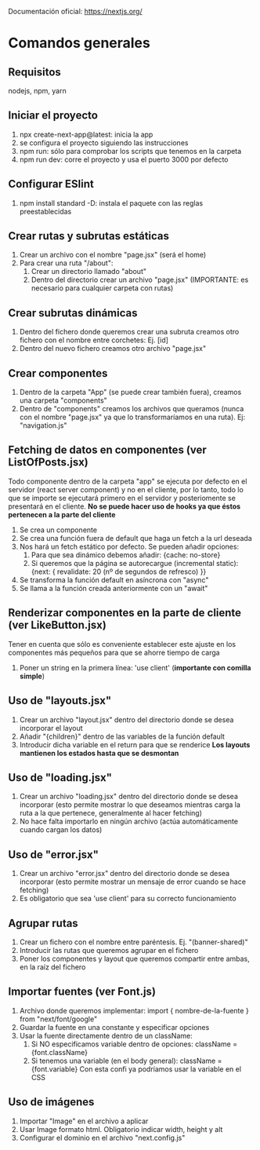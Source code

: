 Documentación oficial: https://nextjs.org/

# Comandos generales

## Requisitos 
nodejs, npm, yarn

## Iniciar el proyecto
1. npx create-next-app@latest: inicia la app
2. se configura el proyecto siguiendo las instrucciones
3. npm run: sólo para comprobar los scripts que tenemos en la carpeta
4. npm run dev: corre el proyecto y usa el puerto 3000 por defecto

## Configurar ESlint
1. npm install standard -D: instala el paquete con las reglas preestablecidas

## Crear rutas y subrutas estáticas
1. Crear un archivo con el nombre "page.jsx" (será el home)
2. Para crear una ruta "/about":
    1. Crear un directorio llamado "about"
    2. Dentro del directorio crear un archivo "page.jsx" (IMPORTANTE: es necesario para cualquier carpeta con rutas)

## Crear subrutas dinámicas
1. Dentro del fichero donde queremos crear una subruta creamos otro fichero con el nombre entre corchetes: Ej. [id]
2. Dentro del nuevo fichero creamos otro archivo "page.jsx"

## Crear componentes
1. Dentro de la carpeta "App" (se puede crear también fuera), creamos una carpeta "components"
2. Dentro de "components" creamos los archivos que queramos (nunca con el nombre "page.jsx" ya que lo transformaríamos en una ruta). Ej: "navigation.js" 

## Fetching de datos en componentes (ver ListOfPosts.jsx)
Todo componente dentro de la carpeta "app" se ejecuta por defecto en el servidor (react server component) y no en el cliente, por lo tanto, todo lo que se importe se ejecutará primero en el servidor y posteriomente se presentará en el cliente. 
**No se puede hacer uso de hooks ya que éstos pertenecen a la parte del cliente**
1. Se crea un componente
2. Se crea una función fuera de default que haga un fetch a la url deseada
3. Nos hará un fetch estático por defecto. Se pueden añadir opciones:
    1. Para que sea dinámico debemos añadir: {cache: no-store}
    2. Si queremos que la página se autorecargue (incremental static): {next: {
                                                                            revalidate: 20 (nº de segundos de refresco)
                                                                        }}
4. Se transforma la función default en asíncrona con "async"
5. Se llama a la función creada anteriormente con un "await"

## Renderizar componentes en la parte de cliente (ver LikeButton.jsx)
Tener en cuenta que sólo es conveniente establecer este ajuste en los componentes más pequeños para que se ahorre tiempo de carga
1. Poner un string en la primera línea: 'use client' (**importante con comilla simple**)

## Uso de "layouts.jsx"
1. Crear un archivo "layout.jsx" dentro del directorio donde se desea incorporar el layout
2. Añadir "{children}" dentro de las variables de la función default
3. Introducir dicha variable en el return para que se renderice
    **Los layouts mantienen los estados hasta que se desmontan**

## Uso de "loading.jsx"
1. Crear un archivo "loading.jsx" dentro del directorio donde se desea incorporar (esto permite mostrar lo que deseamos mientras carga la ruta a la que pertenece, generalmente al hacer fetching)
2. No hace falta importarlo en ningún archivo (actúa automáticamente cuando cargan los datos)


## Uso de "error.jsx"
1. Crear un archivo "error.jsx" dentro del directorio donde se desea incorporar (esto permite mostrar un mensaje de error cuando se hace fetching)
2. Es obligatorio que sea 'use client' para su correcto funcionamiento

## Agrupar rutas
1. Crear un fichero con el nombre entre paréntesis. Ej. "(banner-shared)"
2. Introducir las rutas que queremos agrupar en el fichero
3. Poner los componentes y layout que queremos compartir entre ambas, en la raíz del fichero

## Importar fuentes (ver Font.js)
1. Archivo donde queremos implementar: import { nombre-de-la-fuente } from "next/font/google"
2. Guardar la fuente en una constante y especificar opciones
3. Usar la fuente directamente dentro de un className:
    1. Si NO especificamos variable dentro de opciones: className = {font.className}
    2. Si tenemos una variable (en el body general): className = {font.variable}
        Con esta confi ya podríamos usar la variable en el CSS

## Uso de imágenes
1. Importar "Image" en el archivo a aplicar
2. Usar Image formato html. Obligatorio indicar width, height y alt
3. Configurar el dominio en el archivo "next.config.js"
